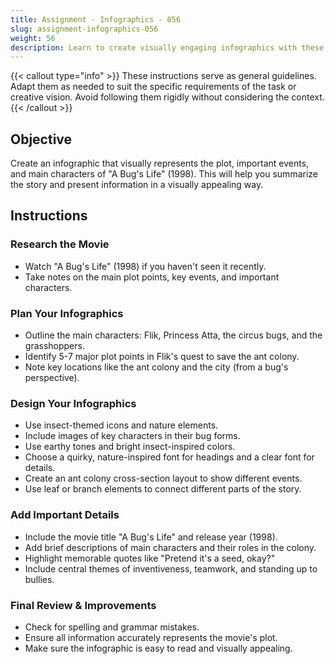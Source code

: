 ```yaml
---
title: Assignment - Infographics - 056
slug: assignment-infographics-056
weight: 56
description: Learn to create visually engaging infographics with these practical ICT assignments designed to enhance creativity, critical thinking, and digital communication skills. Perfect for mastering infographic tools and presenting complex ideas effectively.
---
```


{{< callout type="info" >}}
These instructions serve as general guidelines. Adapt them as needed to suit the specific requirements of the task or creative vision. Avoid following them rigidly without considering the context.
{{< /callout >}}


## Objective

Create an infographic that visually represents the plot, important events, and main characters of "A Bug's Life" (1998). This will help you summarize the story and present information in a visually appealing way.

## Instructions

### Research the Movie

- Watch "A Bug's Life" (1998) if you haven't seen it recently.
- Take notes on the main plot points, key events, and important characters.

### Plan Your Infographics

- Outline the main characters: Flik, Princess Atta, the circus bugs, and the grasshoppers.
- Identify 5-7 major plot points in Flik's quest to save the ant colony.
- Note key locations like the ant colony and the city (from a bug's perspective).

### Design Your Infographics

- Use insect-themed icons and nature elements.
- Include images of key characters in their bug forms.
- Use earthy tones and bright insect-inspired colors.
- Choose a quirky, nature-inspired font for headings and a clear font for details.
- Create an ant colony cross-section layout to show different events.
- Use leaf or branch elements to connect different parts of the story.

### Add Important Details

- Include the movie title "A Bug's Life" and release year (1998).
- Add brief descriptions of main characters and their roles in the colony.
- Highlight memorable quotes like "Pretend it's a seed, okay?"
- Include central themes of inventiveness, teamwork, and standing up to bullies.

### Final Review & Improvements

- Check for spelling and grammar mistakes.
- Ensure all information accurately represents the movie's plot.
- Make sure the infographic is easy to read and visually appealing.

